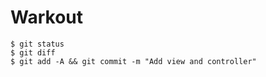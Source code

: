 # Warkout

    $ git status
    $ git diff
    $ git add -A && git commit -m "Add view and controller"
